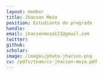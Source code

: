 ```yaml
---
layout: member
title: Jhacson Meza
position: Estudiante de pregrado
handle: 
email: jhacsonmeza121@gmail.com
twitter: 
github: 
scholar: 
image: /images/photo-jhacson.png
cv: /pdfs/team/cv-jhacson-meza.pdf
---
```


<!--I'm an Assistant Member at the [Fred Hutch](http://www.fredhutch.org/) in the [Vaccine and Infectious Disease Division](https://www.fhcrc.org/en/labs/vaccine-and-infectious-disease.html) and the [Computational Biology Program](http://labs.fhcrc.org/compbio/). I'm also an Affiliate Assistant Professor in the [Department of Epidemiology](http://depts.washington.edu/epidem/welcome) at the [University of Washington School of Public Health](http://sph.washington.edu/). I study the dynamics of virus populations.  How do strains spread through the world?  How do strains evolve in response to immune pressure?  And ultimately, what makes a strain successful?-->

<!--I received my bachelor's degree from the University of Chicago and my PhD from Harvard University, advised by [Dan Hartl](http://www.oeb.harvard.edu/faculty/hartl/lab/DanielHartl.html).  Following my PhD I worked for Wolfram Research on [Wolfram|Alpha](http://www.wolframalpha.com/), worked on infectious disease dynamics at the University of Michigan with [Mercedes Pascual](http://www.lsa.umich.edu/eeb/directory/faculty/pascual/) and worked on viral phylogenetics with [Andrew Rambaut](http://tree.bio.ed.ac.uk/people/arambaut/) at the University of Edinburgh.-->
